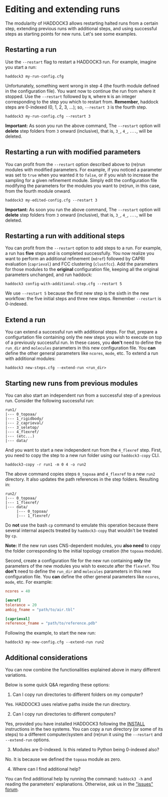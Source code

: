# Editing and extending runs

The modularity of HADDOCK3 allows restarting halted runs from a certain step,
extending previous runs with additional steps, and using successful steps as
starting points for new runs. Let's see some examples.

## Restarting a run

Use the `--restart` flag to restart a HADDOCK3 run. For example, imagine you
start a run:

```
haddock3 my-run-config.cfg
```

Unfortunately, something went wrong in step 4 (the fourth module defined in the
configuration file).  You want now to continue the run from where it stopped.
Use the `--restart` followed by `N`, where `N` is an integer corresponding to
the step you which to restart from. **Remember**, haddock steps are 0-indexed
(0, 1, 2, 3, ...); so, `--restart 3` is the fourth step.

```
haddock3 my-run-config.cfg --restart 3
```

**Important:** As soon you run the above command, The `--restart` option will
**delete** step folders from `3` onward (inclusive), that is, `3_`, `4_`,
`...`, will be deleted.

## Restarting a run with modified parameters

You can profit from the `--restart` option described above to (re)run modules
with modified parameters. For example, if you noticed a parameter was set to
`true` when you wanted it to `false`, or if you wish to increase the sampling
for a given refinement module. Simply edit the configuration file modifying the
parameters for the modules you want to (re)run, in this case, from the fourth
module onward.

```
haddock3 my-edited-config.cfg --restart 3
```

**Important:** As soon you run the above command, The `--restart` option will
**delete** step folders from `3` onward (inclusive), that is, `3_`, `4_`,
`...`, will be deleted.

## Restarting a run with additional steps

You can profit from the `--restart` option to add steps to a run. For example,
a run has **five** steps and is completed successfully. You now realize you want
to perform an additional refinement (`mdref`) followed by CAPRI evaluation
(`caprieval`) and FCC clustering (`clustfcc`). Add the parameters for those
modules to the **original** configuration file, keeping all the original
parameters unchanged, and run haddock:

```
haddock3 config-with-additional-step.cfg --restart 5
```

We use `--restart 5` because the first new step is the sixth in the new
workflow: the five initial steps and three new steps. Remember `--restart` is
0-indexed.


## Extend a run

You can extend a successful run with additional steps. For that, prepare a
configurtation file containing only the new steps you wish to execute on top of
a previously successful run. In these cases, you **don't** need to define the
`run_dir` and `molecules` parameters in this new configuration file. You **can**
define the other general parameters like `ncores`, `mode`, etc. To extend a run
with additional modules:

```
haddock3 new-steps.cfg --extend-run <run_dir>
```

## Starting new runs from previous modules

You can also start an independent run from a successful step of a previous run.
Consider the following successful run:

```
run1/
|--- 0_topoaa/
|--- 1_rigidbody/
|--- 2_caprieval/
|--- 3_seletop/
|--- 4_flexref/
|--- (etc...)
|--- data/
```

And you want to start a new independent run from the `4_flexref` step. First,
you need to copy the step to a new run folder using our `haddock3-copy` CLI.

```
haddock3-copy -r run1 -m 0 4 -o run2
```

The above command copies steps `0_topoaa` and `4_flexref` to a new `run2`
directory. It also updates the path references in the step folders. Resulting in:

```
run2/
|--- 0_topoaa/
|--- 1_flexref/
|--- data/
     |--- 0_topoaa/
     |--- 1_flexref/
```

Do **not** use the bash `cp` command to emulate this operation because there
several internal aspects treated by `haddock3-copy` that wouldn't be treated
by `cp`.

**Note:** If the new run uses CNS-dependent modules, you **also need** to copy
the folder corresponding to the initial topology creation (the `topoaa` module).

Second, create a configuration file for the new run containing **only** the
parameters of the new modules you wish to execute after the `flexref`. You
**don't** need to define the `run_dir` and `molecules` parameters in this new
configuration file. You **can** define the other general parameters like
`ncores`, `mode`, etc. For example:

```toml
ncores = 40

[emref]
tolerance = 20
ambig_fname = "path/to/air.tbl"

[caprieval]
reference_fname = "path/to/reference.pdb"
```

Following the example, to start the new run:

```
haddock3 my-new-config.cfg --extend-run run2
```

## Additional considerations

You can now combine the functionalities explained above in many different
variations.

Below is some quick Q&A regarding these options:

1. Can I copy run directories to different folders on my computer?

Yes. HADDOCK3 uses relative paths inside the run directory.

2. Can I copy run directories to different computers?

Yes, provided you have installed HADDOCK3 following the [INSTALL](INSTALL.md)
instructions in the two systems. You can copy a run directory (or some of its
steps) to a different computer/system and (re)run it using the `--restart` and
`--extend-run` options.

3. Modules are 0-indexed. Is this related to Python being 0-indexed also?

No. It is because we defined the `topoaa` module as zero.

4. Where can I find additional help?

You can find additional help by running the command: `haddock3 -h` and reading
the parameters' explanations. Otherwise, ask us in the ["issues"
forum](https://github.com/haddocking/haddock3/issues).
